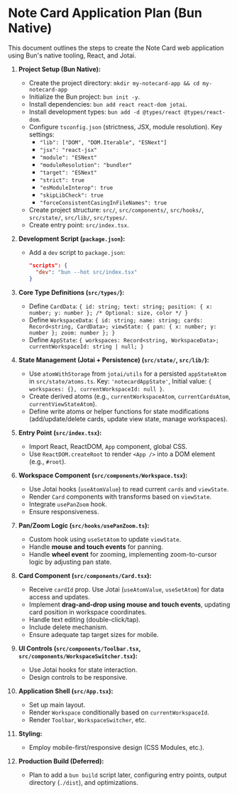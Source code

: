 # Note Card Application Plan (Bun Native)

This document outlines the steps to create the Note Card web application using Bun's native tooling, React, and Jotai.

1.  **Project Setup (Bun Native):**
    *   Create the project directory: `mkdir my-notecard-app && cd my-notecard-app`
    *   Initialize the Bun project: `bun init -y`.
    *   Install dependencies: `bun add react react-dom jotai`.
    *   Install development types: `bun add -d @types/react @types/react-dom`.
    *   Configure `tsconfig.json` (strictness, JSX, module resolution). Key settings:
        *   `"lib": ["DOM", "DOM.Iterable", "ESNext"]`
        *   `"jsx": "react-jsx"`
        *   `"module": "ESNext"`
        *   `"moduleResolution": "bundler"`
        *   `"target": "ESNext"`
        *   `"strict": true`
        *   `"esModuleInterop": true`
        *   `"skipLibCheck": true`
        *   `"forceConsistentCasingInFileNames": true`
    *   Create project structure: `src/`, `src/components/`, `src/hooks/`, `src/state/`, `src/lib/`, `src/types/`.
    *   Create entry point: `src/index.tsx`.

2.  **Development Script (`package.json`):**
    *   Add a `dev` script to `package.json`:
        ```json
        "scripts": {
          "dev": "bun --hot src/index.tsx"
        }
        ```

3.  **Core Type Definitions (`src/types/`):**
    *   Define `CardData`: `{ id: string; text: string; position: { x: number; y: number }; /* Optional: size, color */ }`
    *   Define `WorkspaceData`: `{ id: string; name: string; cards: Record<string, CardData>; viewState: { pan: { x: number; y: number }; zoom: number }; }`
    *   Define `AppState`: `{ workspaces: Record<string, WorkspaceData>; currentWorkspaceId: string | null; }`

4.  **State Management (Jotai + Persistence) (`src/state/`, `src/lib/`):**
    *   Use `atomWithStorage` from `jotai/utils` for a persisted `appStateAtom` in `src/state/atoms.ts`. Key: `'notecardAppState'`, Initial value: `{ workspaces: {}, currentWorkspaceId: null }`.
    *   Create derived atoms (e.g., `currentWorkspaceAtom`, `currentCardsAtom`, `currentViewStateAtom`).
    *   Define write atoms or helper functions for state modifications (add/update/delete cards, update view state, manage workspaces).

5.  **Entry Point (`src/index.tsx`):**
    *   Import React, ReactDOM, `App` component, global CSS.
    *   Use `ReactDOM.createRoot` to render `<App />` into a DOM element (e.g., `#root`).

6.  **Workspace Component (`src/components/Workspace.tsx`):**
    *   Use Jotai hooks (`useAtomValue`) to read current `cards` and `viewState`.
    *   Render `Card` components with transforms based on `viewState`.
    *   Integrate `usePanZoom` hook.
    *   Ensure responsiveness.

7.  **Pan/Zoom Logic (`src/hooks/usePanZoom.ts`):**
    *   Custom hook using `useSetAtom` to update `viewState`.
    *   Handle **mouse and touch events** for panning.
    *   Handle **wheel event** for zooming, implementing zoom-to-cursor logic by adjusting pan state.

8.  **Card Component (`src/components/Card.tsx`):**
    *   Receive `cardId` prop. Use Jotai (`useAtomValue`, `useSetAtom`) for data access and updates.
    *   Implement **drag-and-drop using mouse and touch events**, updating card position in workspace coordinates.
    *   Handle text editing (double-click/tap).
    *   Include delete mechanism.
    *   Ensure adequate tap target sizes for mobile.

9.  **UI Controls (`src/components/Toolbar.tsx`, `src/components/WorkspaceSwitcher.tsx`):**
    *   Use Jotai hooks for state interaction.
    *   Design controls to be responsive.

10. **Application Shell (`src/App.tsx`):**
    *   Set up main layout.
    *   Render `Workspace` conditionally based on `currentWorkspaceId`.
    *   Render `Toolbar`, `WorkspaceSwitcher`, etc.

11. **Styling:**
    *   Employ mobile-first/responsive design (CSS Modules, etc.).

12. **Production Build (Deferred):**
    *   Plan to add a `bun build` script later, configuring entry points, output directory (`./dist`), and optimizations. 